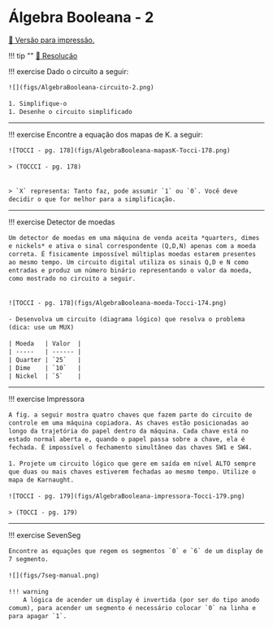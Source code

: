 # Álgebra Booleana - 2

[:file_folder: Versão para impressão.](https://github.com/Insper/elementos-bits-content/blob/main/exercicios/Exercicio-Algebra-Booleana-2.pdf)

!!! tip ""
    [:pencil: Resolução](https://github.com/Insper/elementos-bits-content/blob/main/exercicios/Exercicio-Algebra-Booleana-2-resolucao.pdf)

!!! exercise 
    Dado o circuito a seguir:

    ![](figs/AlgebraBooleana-circuito-2.png)

    1. Simplifique-o
    1. Desenhe o circuito simplificado

------------------------

!!! exercise
    Encontre a equação dos mapas de K. a seguir:

    ![TOCCI - pg. 178](figs/AlgebraBooleana-mapasK-Tocci-178.png)

    > (TOCCCI - pg. 178)


    > `X` representa: Tanto faz, pode assumir `1` ou `0`. Você deve decidir o que for melhor para a simplificação.

------------------------


!!! exercise
    Detector de moedas

    Um detector de moedas em uma máquina de venda aceita *quarters, dimes e nickels* e ativa o sinal correspondente (Q,D,N) apenas com a moeda correta. É fisicamente impossível múltiplas moedas estarem presentes ao mesmo tempo. Um circuito digital utiliza os sinais Q,D e N como entradas e produz um número binário representando o valor da moeda, como mostrado no circuito a seguir.


    ![TOCCI - pg. 178](figs/AlgebraBooleana-moeda-Tocci-174.png)

    - Desenvolva um circuito (diagrama lógico) que resolva o problema (dica: use um MUX)

    | Moeda   | Valor  |
    | -----   | ------ |
    | Quarter | `25`   |
    | Dime    | `10`   |
    | Nickel  | `5`    |

------------------------

!!! exercise
    Impressora

    A fig. a seguir mostra quatro chaves que fazem parte do circuito de controle em uma máquina copiadora. As chaves estão posicionadas ao longo da trajetória do papel dentro da máquina. Cada chave está no estado normal aberta e, quando o papel passa sobre a chave, ela é fechada. É impossível o fechamento simultâneo das chaves SW1 e SW4. 

    1. Projete um circuito lógico que gere em saída em nível ALTO sempre que duas ou mais chaves estiverem fechadas ao mesmo tempo. Utilize o mapa de Karnaught.

    ![TOCCI - pg. 179](figs/AlgebraBooleana-impressora-Tocci-179.png)

    > (TOCCI - pg. 179)

-----------------------

!!! exercise
    SevenSeg

    Encontre as equações que regem os segmentos `0` e `6` de um display de 7 segmento.

    ![](figs/7seg-manual.png)

    !!! warning
        A lógica de acender um display é invertida (por ser do tipo anodo comum), para acender um segmento é necessário colocar `0` na linha e para apagar `1`.
